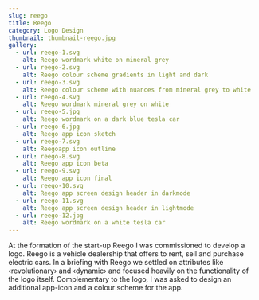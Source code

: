 ```yaml
---
slug: reego
title: Reego
category: Logo Design
thumbnail: thumbnail-reego.jpg
gallery:
  - url: reego-1.svg
    alt: Reego wordmark white on mineral grey
  - url: reego-2.svg
    alt: Reego colour scheme gradients in light and dark
  - url: reego-3.svg
    alt: Reego colour scheme with nuances from mineral grey to white
  - url: reego-4.svg
    alt: Reego wordmark mineral grey on white
  - url: reego-5.jpg
    alt: Reego wordmark on a dark blue tesla car
  - url: reego-6.jpg
    alt: Reego app icon sketch
  - url: reego-7.svg
    alt: Reegoapp icon outline
  - url: reego-8.svg
    alt: Reego app icon beta
  - url: reego-9.svg
    alt: Reego app icon final
  - url: reego-10.svg
    alt: Reego app screen design header in darkmode
  - url: reego-11.svg
    alt: Reego app screen design header in lightmode
  - url: reego-12.jpg
    alt: Reego wordmark on a white tesla car
---
```

At the formation of the start-up Reego I was commissioned to develop a logo. Reego is a vehicle dealership that offers to rent, sell and purchase electric cars. In a briefing with Reego we settled on attributes like ‹revolutionary› and ‹dynamic› and focused heavily on the functionality of the logo itself. Complementary to the logo, I was asked to design an additional app-icon and a colour scheme for the app.